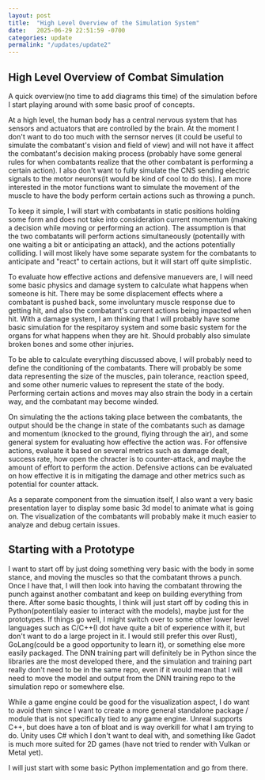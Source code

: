 ```yaml
---
layout: post
title:  "High Level Overview of the Simulation System"
date:   2025-06-29 22:51:59 -0700
categories: update
permalink: "/updates/update2"
---
```

## High Level Overview of Combat Simulation

A quick overview(no time to add diagrams this time) of the simulation before I start playing around with some basic proof of concepts.

At a high level, the human body has a central nervous system that has sensors and actuators that are controlled by the brain. At the moment I don't want to do too much with the sernsor nerves (it could be useful to simulate the combatant's vision and field of view) and will not have it affect the combatant's decision making process (probably have some general rules for when combatants realize that the other combatant is performing a certain action). I also don't want to fully simulate the CNS sending electric signals to the motor neurons(it would be kind of cool to do this). I am more interested in the motor functions want to simulate the movement of the muscle to have the body perform certain actions such as throwing a punch.

To keep it simple, I will start with combatants in static positions holding some form and does not take into consideration current momentum (making a decision while moving or performing an action). The assumption is that the two combatants will perform actions simultaneously (potentailly with one waiting a bit or anticipating an attack), and the actions potentially colliding. I will most likely have some separate system for the combatants to anticipate and "react" to certain actions, but it will start off quite simplistic.

To evaluate how effective actions and defensive manuevers are, I will need some basic physics and damage system to calculate what happens when someone is hit. There may be some displacement effects where a combatant is pushed back, some involuntary muscle response due to getting hit, and also the combatant's current actions being impacted when hit. With a damage system, I am thinking that I will probably have some basic simulation for the respitaroy system and some basic system for the organs for what happens when they are hit. Should probably also simulate broken bones and some other injuries.

To be able to calculate everything discussed above, I will probably need to define the conditioning of the combatants. There will probably be some data representing the size of the muscles, pain tolerance, reaction speed, and some other numeric values to represent the state of the body. Performing certain actions and moves may also strain the body in a certain way, and the combatant may become winded.

On simulating the the actions taking place between the combatants, the output should be the change in state of the combatants such as damage and momentum (knocked to the ground, flying through the air), and some general system for evaluating how effective the action was. For offensive actions, evaluate it based on several metrics such as damage dealt, success rate, how open the chracter is to counter-attack, and maybe the amount of effort to perform the action. Defensive actions can be evaluated on how effective it is in mitigating the damage and other metrics such as potential for counter attack.

As a separate component from the simuation itself, I also want a very basic presentation layer to display some basic 3d model to animate what is going on. The visualization of the combatants will probably make it much easier to analyze and debug certain issues.

## Starting with a Prototype

I want to start off by just doing something very basic with the body in some stance, and moving the muscles so that the combatant throws a punch. Once I have that, I will then look into having the combatant throwing the punch against another combatant and keep on building everything from there. After some basic thoughts, I think will just start off by coding this in Python(potentilaly easier to interact with the models), maybe just for the prototypes. If things go well, I might switch over to some other lower level languages such as C/C++(I dot have quite a bit of experience with it, but don't want to do a large project in it. I would still prefer this over Rust), GoLang(could be a good opportunity to learn it), or something else more easily packaged. The DNN training part will definitely be in Python since the libraries are the most developed there, and the simulation and training part really don't need to be in the same repo, even if it would mean that I will need to move the model and output from the DNN training repo to the simulation repo or somewhere else.

While a game engine could be good for the visualization aspect, I do want to avoid them since I want to create a more general standalone package / module that is not specifically tied to any game engine. Unreal supports C++, but does have a ton of bloat and is way overkill for what I am trying to do. Unity uses C# which I don't want to deal with, and something like Gadot is much more suited for 2D games (have not tried to render with Vulkan or Metal yet).

I will just start with some basic Python implementation and go from there.